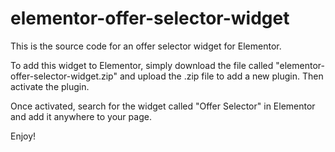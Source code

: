 # elementor-offer-selector-widget
 This is the source code for an offer selector widget for Elementor.

 To add this widget to Elementor, simply download the file called "elementor-offer-selector-widget.zip" and upload the .zip file to add a new plugin. Then activate the plugin.

 Once activated, search for the widget called "Offer Selector" in Elementor and add it anywhere to your page.

 Enjoy!
